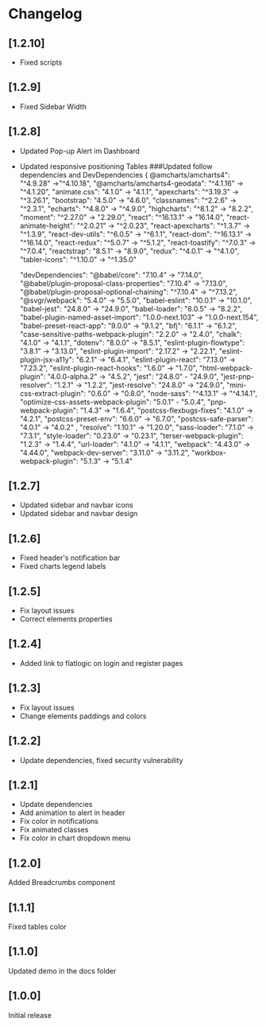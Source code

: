 # Changelog

## [1.2.10] 

- Fixed scripts

## [1.2.9] 

- Fixed Sidebar Width

## [1.2.8]

- Updated Pop-up Alert im Dashboard 
- Updated responsive positioning Tables 
###Updated follow dependencies and DevDependencies {
        @amcharts/amcharts4": "^4.9.28" ->"^4.10.18",
        "@amcharts/amcharts4-geodata": "^4.1.16" -> "^4.1.20",
        "animate.css": "4.1.0" -> "4.1.1",
        "apexcharts": "^3.19.3" -> "^3.26.1",
        "bootstrap": "4.5.0" -> "4.6.0",
        "classnames": "^2.2.6" -> "^2.3.1", 
        "echarts": "^4.8.0" -> "^4.9.0",
        "highcharts": "^8.1.2" -> "8.2.2", 
        "moment": "^2.27.0" -> "2.29.0", 
        "react": "^16.13.1" -> "16.14.0", 
        "react-animate-height": "^2.0.21" ->  "^2.0.23", 
        "react-apexcharts": "^1.3.7" -> "^1.3.9", 
        "react-dev-utils": "^6.0.5" -> "^6.1.1", 
        "react-dom": "^16.13.1" -> "^16.14.0", 
        "react-redux": "^5.0.7" -> "^5.1.2", 
        "react-toastify": "^7.0.3" -> "^7.0.4", 
        "reactstrap": "8.5.1" -> "8.9.0", 
        "redux": "^4.0.1" -> "^4.1.0", 
        "tabler-icons": "^1.10.0" ->  "^1.35.0"

    "devDependencies":
        "@babel/core": "7.10.4" -> "7.14.0", 
        "@babel/plugin-proposal-class-properties": "7.10.4" -> "7.13.0", 
        "@babel/plugin-proposal-optional-chaining": "^7.10.4" -> "^7.13.2", 
        "@svgr/webpack": "5.4.0" -> "5.5.0", 
        "babel-eslint": "10.0.1" -> "10.1.0", 
        "babel-jest": "24.8.0" -> "24.9.0", 
        "babel-loader": "8.0.5" -> "8.2.2", 
        "babel-plugin-named-asset-import": "1.0.0-next.103" -> "1.0.0-next.154", 
        "babel-preset-react-app": "9.0.0" -> "9.1.2", 
        "bfj": "6.1.1" -> "6.1.2",
        "case-sensitive-paths-webpack-plugin": "2.2.0" ->  "2.4.0", 
        "chalk": "4.1.0" -> "4.1.1", 
        "dotenv": "8.0.0" -> "8.5.1", 
        "eslint-plugin-flowtype": "3.8.1" -> "3.13.0", 
        "eslint-plugin-import": "2.17.2" -> "2.22.1",
        "eslint-plugin-jsx-a11y": "6.2.1" -> "6.4.1",
        "eslint-plugin-react": "7.13.0" -> "7.23.2", 
        "eslint-plugin-react-hooks": "1.6.0" -> "1.7.0", 
        "html-webpack-plugin": "4.0.0-alpha.2" -> "4.5.2", 
        "jest": "24.8.0" - "24.9.0",
        "jest-pnp-resolver": "1.2.1" -> "1.2.2", 
        "jest-resolve": "24.8.0" -> "24.9.0", 
        "mini-css-extract-plugin": "0.6.0" -> "0.8.0", 
        "node-sass": "^4.13.1" ->  "^4.14.1", 
        "optimize-css-assets-webpack-plugin": "5.0.1" - "5.0.4", 
        "pnp-webpack-plugin": "1.4.3" -> "1.6.4", 
        "postcss-flexbugs-fixes": "4.1.0" -> "4.2.1", 
        "postcss-preset-env": "6.6.0" ->  "6.7.0",
        "postcss-safe-parser": "4.0.1" -> "4.0.2" ,
        "resolve": "1.10.1" -> "1.20.0",
        "sass-loader": "7.1.0" -> "7.3.1",
        "style-loader": "0.23.0" -> "0.23.1", 
        "terser-webpack-plugin": "1.2.3" -> "1.4.4", 
        "url-loader": "4.1.0" -> "4.1.1", 
        "webpack": "4.43.0" -> "4.44.0",
        "webpack-dev-server": "3.11.0" -> "3.11.2",
        "workbox-webpack-plugin": "5.1.3" ->  "5.1.4"


## [1.2.7]

- Updated sidebar and navbar icons
- Updated sidebar and navbar design 

## [1.2.6]

- Fixed header's notification bar 
- Fixed charts legend labels

## [1.2.5]

- Fix layout issues
- Correct elements properties

## [1.2.4]

- Added link to flatlogic on login and register pages

## [1.2.3]

- Fix layout issues
- Change elements paddings and colors

## [1.2.2]

- Update dependencies, fixed security vulnerability

## [1.2.1]

- Update dependencies
- Add animation to alert in header
- Fix color in notifications
- Fix animated classes
- Fix color in chart dropdown menu

## [1.2.0]

Added Breadcrumbs component

## [1.1.1]

Fixed tables color

## [1.1.0]

Updated demo in the docs folder

## [1.0.0]

Initial release
